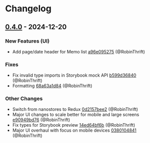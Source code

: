 # Changelog

## [0.4.0](https://github.com/RobinThrift/belt/releases/tag/v0.4.0) - 2024-12-20

### <!-- 0 -->New Features (UI)

- Add page/date header for Memo list [a96e095275](https://github.com/RobinThrift/belt/commit/a96e095275b7531fe6d3b4e57f28e19b73c722da) (@RobinThrift)

### <!-- 1 -->Fixes

- Fix invalid type imports in Storybook mock API [b599d36840](https://github.com/RobinThrift/belt/commit/b599d36840d3f34900194192ca8b99a5bf0fb95c) (@RobinThrift)
- Formatting [68a63a1d84](https://github.com/RobinThrift/belt/commit/68a63a1d8418e366d1c3969526b8b0bc15da21fa) (@RobinThrift)

### <!-- 6 -->Other Changes

- Switch from nanostores to Redux [0d2157bee2](https://github.com/RobinThrift/belt/commit/0d2157bee20757f95b676fc6a2471649ce127b60) (@RobinThrift)
- Major UI changes to scale better for mobile and large screens [e90949bd76](https://github.com/RobinThrift/belt/commit/e90949bd7677c6f36e6d88580f09211dda68948a) (@RobinThrift)
- Fix types for Storybook preview [14ed64bf6b](https://github.com/RobinThrift/belt/commit/14ed64bf6bb53de3dc9354d6898c6eca74204245) (@RobinThrift)
- Major UI overhaul with focus on mobile devices [0380104841](https://github.com/RobinThrift/belt/commit/03801048418552be632edbbf5a45e28fa671bf3b) (@RobinThrift)

[0.4.0]: https://github.com/RobinThrift/belt/compare/v0.3.0..v0.4.0

